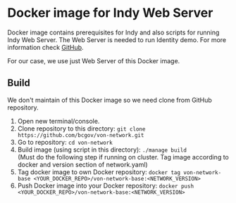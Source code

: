 # Docker image for Indy Web Server
Docker image contains prerequisites for Indy and also scripts for running Indy Web Server. The Web Server is needed to run Identity demo. For more information check [GitHub](https://github.com/bcgov/von-network).

For our case, we use just Web Server of this Docker image.

## Build
We don't maintain of this Docker image so we need clone from GitHub repository.
1. Open new terminal/console.
2. Clone repository to this directory: `git clone https://github.com/bcgov/von-network.git`
3. Go to repository: `cd von-network`
4. Build image (using script in this directory): `./manage build`
<br>(Must do the following step if running on cluster. Tag image according to docker and version section of network.yaml)
5. Tag docker image to own Docker repository: `docker tag von-network-base <YOUR_DOCKER_REPO>/von-network-base:<NETWORK_VERSION>`
6. Push Docker image into your Docker repository: `docker push <YOUR_DOCKER_REPO>/von-network-base:<NETWORK_VERSION>`
